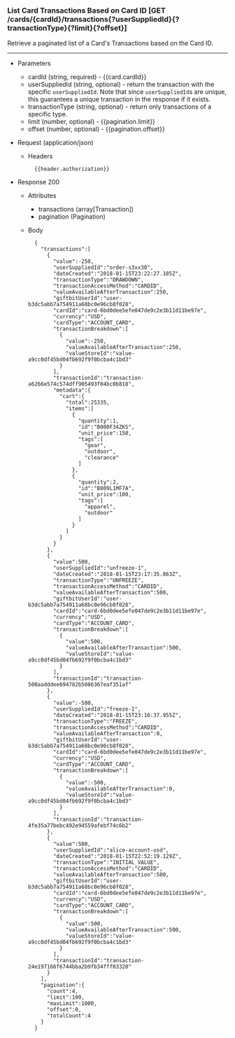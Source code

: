 ### List Card Transactions Based on Card ID [GET /cards/{cardId}/transactions{?userSuppliedId}{?transactionType}{?limit}{?offset}]
Retrieve a paginated list of a Card's Transactions based on the Card ID.

---
+ Parameters
    + cardId (string, required) - {{card.cardId}}
    + userSuppliedId (string, optional) - return the transaction with the specific `userSuppliedId`. Note that since `userSuppliedId`s are unique, this guarantees a unique transaction in the response if it exists.
    + transactionType (string, optional) - return only transactions of a specific type.
    + limit (number, optional) - {{pagination.limit}}
    + offset (number, optional) - {{pagination.offset}}
    
+ Request (application/json)
    + Headers
    
            {{header.authorization}}
    
+ Response 200
    + Attributes
        + transactions (array[Transaction])
        + pagination (Pagination)

    + Body
            
            {
              "transactions":[
                {
                  "value":-250,
                  "userSuppliedId":"order-s3xx30",
                  "dateCreated":"2018-01-15T23:22:27.185Z",
                  "transactionType":"DRAWDOWN",
                  "transactionAccessMethod":"CARDID",
                  "valueAvailableAfterTransaction":250,
                  "giftbitUserId":"user-b3dc5abb7a754911a68bc0e96cb8f028",
                  "cardId":"card-6bd0dee5efe047de9c2e3b11d11be97e",
                  "currency":"USD",
                  "cardType":"ACCOUNT_CARD",
                  "transactionBreakdown":[
                    {
                      "value":-250,
                      "valueAvailableAfterTransaction":250,
                      "valueStoreId":"value-a9cc0df45bd04fb692f9f0bcba4c1bd3"
                    }
                  ],
                  "transactionId":"transaction-a6266e574c574dff905493f04bc0b818",
                  "metadata":{
                    "cart":{
                      "total":25335,
                      "items":[
                        {
                          "quantity":1,
                          "id":"B000F34ZKS",
                          "unit_price":150,
                          "tags":[
                            "gear",
                            "outdoor",
                            "clearance"
                          ]
                        },
                        {
                          "quantity":2,
                          "id":"B009L1MF7A",
                          "unit_price":100,
                          "tags":[
                            "apparel",
                            "outdoor"
                          ]
                        }
                      ]
                    }
                  }
                },
                {
                  "value":500,
                  "userSuppliedId":"unfreeze-1",
                  "dateCreated":"2018-01-15T23:17:35.863Z",
                  "transactionType":"UNFREEZE",
                  "transactionAccessMethod":"CARDID",
                  "valueAvailableAfterTransaction":500,
                  "giftbitUserId":"user-b3dc5abb7a754911a68bc0e96cb8f028",
                  "cardId":"card-6bd0dee5efe047de9c2e3b11d11be97e",
                  "currency":"USD",
                  "cardType":"ACCOUNT_CARD",
                  "transactionBreakdown":[
                    {
                      "value":500,
                      "valueAvailableAfterTransaction":500,
                      "valueStoreId":"value-a9cc0df45bd04fb692f9f0bcba4c1bd3"
                    }
                  ],
                  "transactionId":"transaction-500aadddee694782b5086367eaf351af"
                },
                {
                  "value":-500,
                  "userSuppliedId":"freeze-1",
                  "dateCreated":"2018-01-15T23:16:37.955Z",
                  "transactionType":"FREEZE",
                  "transactionAccessMethod":"CARDID",
                  "valueAvailableAfterTransaction":0,
                  "giftbitUserId":"user-b3dc5abb7a754911a68bc0e96cb8f028",
                  "cardId":"card-6bd0dee5efe047de9c2e3b11d11be97e",
                  "currency":"USD",
                  "cardType":"ACCOUNT_CARD",
                  "transactionBreakdown":[
                    {
                      "value":-500,
                      "valueAvailableAfterTransaction":0,
                      "valueStoreId":"value-a9cc0df45bd04fb692f9f0bcba4c1bd3"
                    }
                  ],
                  "transactionId":"transaction-4fe35a77bebc492e94559afebf74c6b2"
                },
                {
                  "value":500,
                  "userSuppliedId":"alice-account-usd",
                  "dateCreated":"2018-01-15T22:52:19.129Z",
                  "transactionType":"INITIAL_VALUE",
                  "transactionAccessMethod":"CARDID",
                  "valueAvailableAfterTransaction":500,
                  "giftbitUserId":"user-b3dc5abb7a754911a68bc0e96cb8f028",
                  "cardId":"card-6bd0dee5efe047de9c2e3b11d11be97e",
                  "currency":"USD",
                  "cardType":"ACCOUNT_CARD",
                  "transactionBreakdown":[
                    {
                      "value":500,
                      "valueAvailableAfterTransaction":500,
                      "valueStoreId":"value-a9cc0df45bd04fb692f9f0bcba4c1bd3"
                    }
                  ],
                  "transactionId":"transaction-24e197166f6744bba2b9fb34fff03320"
                }
              ],
              "pagination":{
                "count":4,
                "limit":100,
                "maxLimit":1000,
                "offset":0,
                "totalCount":4
              }
            }